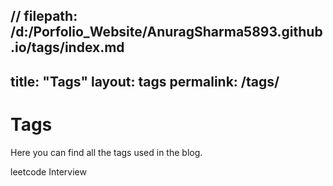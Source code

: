 // filepath: /d:/Porfolio_Website/AnuragSharma5893.github.io/tags/index.md
---
title: "Tags"
layout: tags
permalink: /tags/
---

# Tags

Here you can find all the tags used in the blog.

leetcode
Interview
